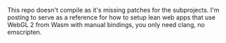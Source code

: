 This repo doesn't compile as it's missing patches for the subprojects. I'm posting to serve as a reference for how to setup lean web apps that use WebGL 2 from Wasm with manual bindings, you only need clang, no emscripten.
